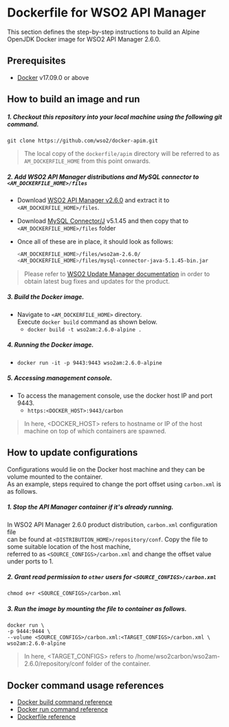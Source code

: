 # Dockerfile for WSO2 API Manager #
This section defines the step-by-step instructions to build an Alpine OpenJDK  Docker image for WSO2 API Manager 2.6.0.

## Prerequisites

* [Docker](https://www.docker.com/get-docker) v17.09.0 or above


## How to build an image and run
##### 1. Checkout this repository into your local machine using the following git command.
```
git clone https://github.com/wso2/docker-apim.git
```

>The local copy of the `dockerfile/apim` directory will be referred to as `AM_DOCKERFILE_HOME` from this point onwards.

##### 2. Add WSO2 API Manager distributions and MySQL connector to `<AM_DOCKERFILE_HOME>/files`
- Download [WSO2 API Manager v2.6.0](http://wso2.com/api-management/try-it/)
and extract it to `<AM_DOCKERFILE_HOME>/files`.
- Download [MySQL Connector/J](https://dev.mysql.com/downloads/connector/j/) v5.1.45 and then copy that to `<AM_DOCKERFILE_HOME>/files` folder
- Once all of these are in place, it should look as follows:

  ```bash
  <AM_DOCKERFILE_HOME>/files/wso2am-2.6.0/
  <AM_DOCKERFILE_HOME>/files/mysql-connector-java-5.1.45-bin.jar
  ```
>Please refer to [WSO2 Update Manager documentation]( https://docs.wso2.com/display/WUM300/WSO2+Update+Manager)
in order to obtain latest bug fixes and updates for the product.

##### 3. Build the Docker image.
- Navigate to `<AM_DOCKERFILE_HOME>` directory. <br>
  Execute `docker build` command as shown below.
    + `docker build -t wso2am:2.6.0-alpine .`
    
##### 4. Running the Docker image.
- `docker run -it -p 9443:9443 wso2am:2.6.0-alpine`

##### 5. Accessing management console.
- To access the management console, use the docker host IP and port 9443.
    + `https:<DOCKER_HOST>:9443/carbon`
    
>In here, <DOCKER_HOST> refers to hostname or IP of the host machine on top of which containers are spawned.


## How to update configurations
Configurations would lie on the Docker host machine and they can be volume mounted to the container. <br>
As an example, steps required to change the port offset using `carbon.xml` is as follows.

##### 1. Stop the API Manager container if it's already running.
In WSO2 API Manager 2.6.0 product distribution, `carbon.xml` configuration file <br>
can be found at `<DISTRIBUTION_HOME>/repository/conf`. Copy the file to some suitable location of the host machine, <br>
referred to as `<SOURCE_CONFIGS>/carbon.xml` and change the offset value under ports to 1.

##### 2. Grant read permission to `other` users for `<SOURCE_CONFIGS>/carbon.xml`
```
chmod o+r <SOURCE_CONFIGS>/carbon.xml
```

##### 3. Run the image by mounting the file to container as follows.
```
docker run \
-p 9444:9444 \
--volume <SOURCE_CONFIGS>/carbon.xml:<TARGET_CONFIGS>/carbon.xml \
wso2am:2.6.0-alpine
```

>In here, <TARGET_CONFIGS> refers to /home/wso2carbon/wso2am-2.6.0/repository/conf folder of the container.


## Docker command usage references

* [Docker build command reference](https://docs.docker.com/engine/reference/commandline/build/)
* [Docker run command reference](https://docs.docker.com/engine/reference/run/)
* [Dockerfile reference](https://docs.docker.com/engine/reference/builder/)
